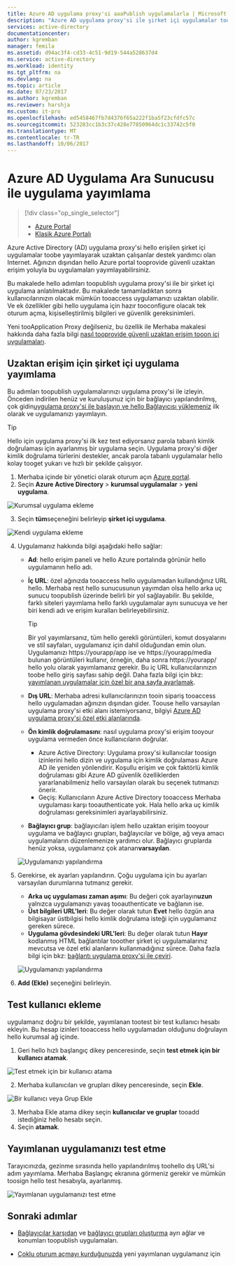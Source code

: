 ```yaml
---
title: Azure AD uygulama proxy'si aaaPublish uygulamalarla | Microsoft Docs
description: "Azure AD uygulama proxy'si ile şirket içi uygulamalar toohello bulut hello Azure portalında yayımlarsınız."
services: active-directory
documentationcenter: 
author: kgremban
manager: femila
ms.assetid: d94ac3f4-cd33-4c51-9d19-544a528637d4
ms.service: active-directory
ms.workload: identity
ms.tgt_pltfrm: na
ms.devlang: na
ms.topic: article
ms.date: 07/23/2017
ms.author: kgremban
ms.reviewer: harshja
ms.custom: it-pro
ms.openlocfilehash: ed5458467fb7d4376f65a222f1ba5f23cfdfc57c
ms.sourcegitcommit: 523283cc1b3c37c428e77850964dc1c33742c5f0
ms.translationtype: MT
ms.contentlocale: tr-TR
ms.lasthandoff: 10/06/2017
---
```

# <a name="publish-applications-using-azure-ad-application-proxy"></a>Azure AD Uygulama Ara Sunucusu ile uygulama yayımlama

> [!div class="op_single_selector"]
> * [Azure Portal](application-proxy-publish-azure-portal.md)
> * [Klasik Azure Portalı](active-directory-application-proxy-publish.md)

Azure Active Directory (AD) uygulama proxy'si hello erişilen şirket içi uygulamalar toobe yayımlayarak uzaktan çalışanlar destek yardımcı olan Internet. Ağınızın dışından hello Azure portal tooprovide güvenli uzaktan erişim yoluyla bu uygulamaları yayımlayabilirsiniz.

Bu makalede hello adımları toopublish uygulama proxy'si ile bir şirket içi uygulama anlatılmaktadır. Bu makalede tamamladıktan sonra kullanıcılarınızın olacak mümkün tooaccess uygulamanızı uzaktan olabilir. Ve ek özellikler gibi hello uygulama için hazır tooconfigure olacak tek oturum açma, kişiselleştirilmiş bilgileri ve güvenlik gereksinimleri.

Yeni tooApplication Proxy değilseniz, bu özellik ile Merhaba makalesi hakkında daha fazla bilgi [nasıl tooprovide güvenli uzaktan erişim tooon içi uygulamaları](active-directory-application-proxy-get-started.md).


## <a name="publish-an-on-premises-app-for-remote-access"></a>Uzaktan erişim için şirket içi uygulama yayımlama

Bu adımları toopublish uygulamalarınızı uygulama proxy'si ile izleyin. Önceden indirilen henüz ve kuruluşunuz için bir bağlayıcı yapılandırılmış, çok gidin[uygulama proxy'si ile başlayın ve hello Bağlayıcısı yüklemeniz](active-directory-application-proxy-enable.md) ilk olarak ve uygulamanızı yayımlayın.

> [!TIP]
> Hello için uygulama proxy'si ilk kez test ediyorsanız parola tabanlı kimlik doğrulaması için ayarlanmış bir uygulama seçin. Uygulama proxy'si diğer kimlik doğrulama türlerini destekler, ancak parola tabanlı uygulamalar hello kolay tooget yukarı ve hızlı bir şekilde çalışıyor. 

1. Merhaba içinde bir yönetici olarak oturum açın [Azure portal](https://portal.azure.com/).
2. Seçin **Azure Active Directory** > **kurumsal uygulamalar** > **yeni uygulama**.

  ![Kurumsal uygulama ekleme](./media/application-proxy-publish-azure-portal/add-app.png)

3. Seçin **tüm**seçeneğini belirleyip **şirket içi uygulama**.  

  ![Kendi uygulama ekleme](./media/application-proxy-publish-azure-portal/add-your-own.png)

4. Uygulamanız hakkında bilgi aşağıdaki hello sağlar:

   - **Ad**: hello erişim paneli ve hello Azure portalında görünür hello uygulamanın hello adı. 

   - **İç URL**: özel ağınızda tooaccess hello uygulamadan kullandığınız URL hello. Merhaba rest hello sunucusunun yayımdan olsa hello arka uç sunucu toopublish üzerinde belirli bir yol sağlayabilir. Bu şekilde, farklı siteleri yayımlama hello farklı uygulamalar aynı sunucuya ve her biri kendi adı ve erişim kuralları belirleyebilirsiniz.

     > [!TIP]
     > Bir yol yayımlarsanız, tüm hello gerekli görüntüleri, komut dosyalarını ve stil sayfaları, uygulamanız için dahil olduğundan emin olun. Uygulamanızı https://yourapp/app ise ve https://yourapp/media bulunan görüntüleri kullanır, örneğin, daha sonra https://yourapp/ hello yolu olarak yayımlamanız gerekir. Bu iç URL kullanıcılarınızın toobe hello giriş sayfası sahip değil. Daha fazla bilgi için bkz: [yayımlanan uygulamalar için özel bir ana sayfa ayarlamak](application-proxy-office365-app-launcher.md).

   - **Dış URL**: Merhaba adresi kullanıcılarınızın tooin sipariş tooaccess hello uygulamadan ağınızın dışından gider. Toouse hello varsayılan uygulama proxy'si etki alanı istemiyorsanız, bilgiyi [Azure AD uygulama proxy'si özel etki alanlarında](active-directory-application-proxy-custom-domains.md).
   - **Ön kimlik doğrulamasını**: nasıl uygulama proxy'si erişim tooyour uygulama vermeden önce kullanıcıların doğrular. 

     - Azure Active Directory: Uygulama proxy'si kullanıcılar toosign izinlerini hello dizin ve uygulama için kimlik doğrulaması Azure AD ile yeniden yönlendirir. Koşullu erişim ve çok faktörlü kimlik doğrulaması gibi Azure AD güvenlik özelliklerden yararlanabilmeniz hello varsayılan olarak bu seçenek tutmanızı önerir.
     - Geçiş: Kullanıcıların Azure Active Directory tooaccess Merhaba uygulaması karşı tooauthenticate yok. Hala hello arka uç kimlik doğrulaması gereksinimleri ayarlayabilirsiniz.
   - **Bağlayıcı grup**: bağlayıcıları işlem hello uzaktan erişim tooyour uygulama ve bağlayıcı grupları, bağlayıcılar ve bölge, ağ veya amacı uygulamaların düzenlemenize yardımcı olur. Bağlayıcı gruplarda henüz yoksa, uygulamanız çok atanan**varsayılan**.

   ![Uygulamanızı yapılandırma](./media/application-proxy-publish-azure-portal/configure-app.png)
5. Gerekirse, ek ayarları yapılandırın. Çoğu uygulama için bu ayarları varsayılan durumlarına tutmanız gerekir. 
   - **Arka uç uygulaması zaman aşımı**: Bu değeri çok ayarlayın**uzun** yalnızca uygulamanızı yavaş tooauthenticate ve bağlanın ise. 
   - **Üst bilgileri URL'leri**: Bu değer olarak tutun **Evet** hello özgün ana bilgisayar üstbilgisi hello kimlik doğrulama isteği için uygulamanız gereken sürece.
   - **Uygulama gövdesindeki URL'leri**: Bu değer olarak tutun **Hayır** kodlanmış HTML bağlantılar tooother şirket içi uygulamalarınız mevcutsa ve özel etki alanlarını kullanmadığınız sürece. Daha fazla bilgi için bkz: [bağlantı uygulama proxy'si ile çeviri](application-proxy-link-translation.md).
   
   ![Uygulamanızı yapılandırma](./media/application-proxy-publish-azure-portal/additional-settings.png)

6. **Add (Ekle)** seçeneğini belirleyin.


## <a name="add-a-test-user"></a>Test kullanıcı ekleme 

uygulamanız doğru bir şekilde, yayımlanan tootest bir test kullanıcı hesabı ekleyin. Bu hesap izinleri tooaccess hello uygulamadan olduğunu doğrulayın hello kurumsal ağ içinde.

1. Geri hello hızlı başlangıç dikey penceresinde, seçin **test etmek için bir kullanıcı atamak**.

  ![Test etmek için bir kullanıcı atama](./media/application-proxy-publish-azure-portal/assign-user.png)

2. Merhaba kullanıcıları ve grupları dikey penceresinde, seçin **Ekle**.

  ![Bir kullanıcı veya Grup Ekle](./media/application-proxy-publish-azure-portal/add-user.png)

3. Merhaba Ekle atama dikey seçin **kullanıcılar ve gruplar** tooadd istediğiniz hello hesabı seçin. 
4. Seçin **atamak**.

## <a name="test-your-published-app"></a>Yayımlanan uygulamanızı test etme

Tarayıcınızda, gezinme sırasında hello yapılandırılmış toohello dış URL'si adım yayımlama. Merhaba Başlangıç ekranına görmeniz gerekir ve mümkün toosign hello test hesabıyla, ayarlanmış.

![Yayımlanan uygulamanızı test etme](./media/application-proxy-publish-azure-portal/test-app.png)


## <a name="next-steps"></a>Sonraki adımlar
- [Bağlayıcılar karşıdan](active-directory-application-proxy-enable.md) ve [bağlayıcı grupları oluşturma](active-directory-application-proxy-connectors-azure-portal.md) ayrı ağlar ve konumları toopublish uygulamaları.

- [Çoklu oturum açmayı kurduğunuzda](application-proxy-sso-azure-portal.md) yeni yayımlanan uygulamanız için
